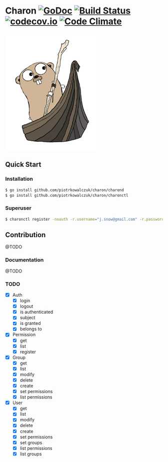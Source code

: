 Charon [![GoDoc](https://godoc.org/github.com/piotrkowalczuk/charon?status.svg)](http://godoc.org/github.com/piotrkowalczuk/charon)&nbsp;[![Build Status](https://travis-ci.org/piotrkowalczuk/charon.svg?branch=master)](https://travis-ci.org/piotrkowalczuk/charon)&nbsp;[![codecov.io](https://codecov.io/github/piotrkowalczuk/charon/coverage.svg?branch=master)](https://codecov.io/github/piotrkowalczuk/charon?branch=master)&nbsp;[![Code Climate](https://codeclimate.com/github/piotrkowalczuk/charon/badges/gpa.svg)](https://codeclimate.com/github/piotrkowalczuk/charon)
=============

<img src="/data/logo/charon.png?raw=true" width="300">

## Quick Start

### Installation

```bash
$ go install github.com/piotrkowalczuk/charon/charond
$ go install github.com/piotrkowalczuk/charon/charonctl
```

### Superuser

```bash
$ charonctl register -noauth -r.username="j.snow@gmail.com" -r.password=123 -r.firstname=John -r.lastname=Snow
```

## Contribution

@TODO

### Documentation

@TODO

### TODO
- [x] Auth
    - [x] login
    - [x] logout
    - [x] is authenticated
    - [x] subject
    - [x] is granted
    - [x] belongs to
- [x] Permission
	- [x] get
    - [x] list
    - [x] register
- [x] Group
    - [x] get
    - [x] list
    - [x] modify
    - [x] delete
    - [x] create
    - [x] set permissions
    - [x] list permissions
- [x] User
    - [x] get
    - [x] list
    - [x] modify
    - [x] delete
    - [x] create
    - [x] set permissions
    - [x] set groups
    - [x] list permissions
    - [x] list groups
